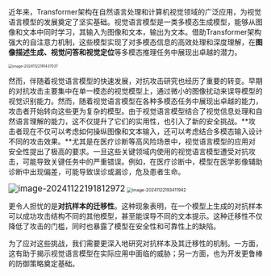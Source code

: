 近年来，Transformer架构在自然语言处理和计算机视觉领域的广泛应用，为视觉语言模型的发展奠定了坚实基础。视觉语言模型是一类多模态生成模型，能够从图像和文本中同时学习，其输入为图像和文本，输出为文本。借助Transformer架构强大的自注意力机制，这些模型实现了对多模态信息的高效处理和深度理解，在**图像描述生成、视觉问答和视觉定位**等多模态推理任务中展现出卓越的潜力。

<img src="C:\Users\DengBin\AppData\Roaming\Typora\typora-user-images\image-20241122191437037.png" alt="image-20241122191437037" style="zoom:50%;" />

然而，伴随着视觉语言模型的快速发展，对抗攻击研究也经历了重要的转变。早期的对抗攻击主要集中在单一模态的视觉模型上，通过微小的图像扰动来误导模型的视觉识别能力。然而，随着视觉语言模型在各种多模态任务中展现出卓越的能力，攻击者开始转向这些更为复杂的模型。由于视觉语言模型结合了视觉信息处理和自然语言理解的能力，这不仅提升了它们的实用性，也引入了新的安全挑战。**攻击者现在不仅可以考虑如何操纵图像和文本输入，还可以考虑结合多模态输入设计不同的攻击效果。**尤其是在医疗诊断等高风险场景中，视觉语言模型的应用对安全性提出了极高的要求。一旦这些关键领域内使用的视觉语言模型遭受对抗攻击，可能导致关键任务中的严重错误。例如，在医疗诊断中，模型在医学影像辅助诊断中出现偏差，可能导致误诊或漏诊，危及患者生命。

<img src="C:\Users\DengBin\AppData\Roaming\Typora\typora-user-images\image-20241122191812972.png" alt="image-20241122191812972" style="zoom:120%;" />

<img src="C:\Users\DengBin\AppData\Roaming\Typora\typora-user-images\image-20241122193411942.png" alt="image-20241122193411942" style="zoom:60%;" />

更令人担忧的是**对抗样本的迁移性**。这种现象表明，在一个模型上生成的对抗样本可以成功攻击结构不同的其他模型，甚至能误导不同的文本提示。这种迁移性不仅降低了攻击的门槛，同时也暴露了模型在安全性和可靠性上的缺陷。

为了应对这些挑战，我们需要更深入地研究对抗样本及其迁移性的机制。一方面，这有助于揭示视觉语言模型在实际应用中面临的威胁；另一方面，也为开发更鲁棒的防御策略奠定基础。



